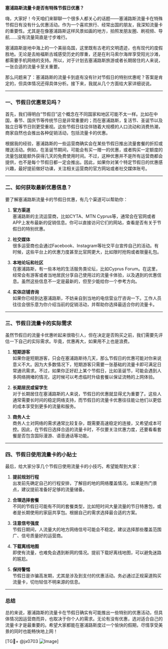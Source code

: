 **塞浦路斯流量卡是否有特殊节假日优惠？**

嗨，大家好！今天咱们来聊聊一个很多人都关心的话题——塞浦路斯流量卡在特殊节假日有没有什么优惠活动。作为一个喜欢旅行、经常出国的朋友，我深知流量卡的重要性。尤其是在像塞浦路斯这样风景如画的地方，拍照发朋友圈、刷视频、导航……没有流量简直是寸步难行。

塞浦路斯是地中海上的一个美丽岛国，这里既有古老的文明遗迹，也有现代的度假胜地。无论是去帕福斯古城感受历史的厚重，还是在利马索尔海岸享受阳光沙滩，都需要手机网络的支持。所以，对于计划去塞浦路斯旅游或者长期居住的人来说，一张合适的流量卡至关重要。

那么问题来了：塞浦路斯的流量卡到底有没有针对节假日的特别优惠呢？答案是肯定的，但具体情况还得具体分析。接下来，我就从几个方面给大家详细说说。

---

### **一、节假日优惠常见吗？**

首先，我们得明白“节假日”这个概念在不同国家和地区可能不太一样。比如在中国，春节、国庆节等传统节日是非常重要的；而在塞浦路斯，复活节、圣诞节以及独立日等节日则更受重视。这些节假日往往伴随着大规模的人口流动和消费热潮，商家自然也会推出各种促销活动，包括流量卡的优惠。

根据我的经验，塞浦路斯的一些运营商确实会在某些节假日推出流量套餐的折扣或赠送活动。例如，在圣诞节期间，可能会有买一赠一的优惠，或者购买一定额度的流量包就能额外获得几天的免费使用时间。不过，这种优惠并不是所有运营商都会提供，也不是每个节假日都一定会推出。因此，如果你对某个特定节假日的优惠感兴趣，最好提前做好功课，关注相关运营商的官方网站或者社交媒体账号。

---

### **二、如何获取最新优惠信息？**

要了解塞浦路斯流量卡的节假日优惠，有几个渠道可以帮助你：

1. **官方渠道**  
   塞浦路斯的主流运营商，比如CYTA、MTN Cyprus等，通常会在官网或者APP上发布最新的促销信息。你可以直接访问它们的网站，查看是否有关于节假日的特别优惠。

2. **社交媒体**  
   很多运营商也会通过Facebook、Instagram等社交平台宣传自己的活动。有时候，这些平台上的优惠力度甚至比官网更大，比如限时抢购或者限量礼包。

3. **本地论坛和社区**  
   在塞浦路斯，有一些本地的生活服务类论坛，比如Cyprus Forum。在这里，经常会有游客或者当地居民分享自己使用过的流量卡体验，以及遇到的优惠信息。虽然这些信息不一定是最新的，但至少能给你一个参考方向。

4. **实体店铺咨询**  
   如果你已经到达塞浦路斯，不妨亲自到当地的电信营业厅咨询一下。工作人员往往会很乐意为你介绍当前的促销活动，并帮助你选择最适合你的流量卡。

---

### **三、节假日流量卡的实际需求**

虽然节假日的流量卡优惠听起来很吸引人，但在决定是否购买之前，我们需要先评估一下自己的实际需求。毕竟，优惠再大，如果用不上也是浪费。

1. **短期游客**  
   如果你是短期游客，只会在塞浦路斯待几天，那么节假日的优惠可能对你来说意义不大。因为大多数情况下，短期游客只需要一张基础的流量卡即可满足日常通讯需求。不过，如果你正好赶上某个节假日，比如圣诞节，可能会遇到人多网络拥堵的情况，这时候可以考虑临时升级套餐以保证流畅的上网体验。

2. **长期居民或留学生**  
   对于长期居住在塞浦路斯的人来说，节假日的优惠就显得尤为重要了。这些人通常需要长时间的稳定网络支持，而节假日的流量卡优惠往往能让他们以更低的成本享受到更多的流量和服务。

3. **商务人士**  
   商务人士对网络的需求通常比较复杂，既需要高速稳定的连接，又希望成本可控。因此，在节假日选择合适的流量卡时，不仅要关注优惠力度，还要看看套餐是否包含国际漫游、语音通话等功能。

---

### **四、节假日使用流量卡的小贴士**

最后，给大家分享几个节假日使用流量卡的小技巧，希望能帮到大家：

1. **提前规划行程**  
   出发前先确定自己的行程安排，了解目的地的网络覆盖情况。如果是热门景点，建议提前准备好足够的流量储备。

2. **合理选择套餐**  
   不同的节假日可能有不同的套餐类型，比如短时间大量流量的节日特惠包，或者是长期使用的家庭共享包。根据自己的需求选择最合适的方案。

3. **注意信号强度**  
   节假日期间，人流量大的地方网络信号可能会不稳定。建议选择那些覆盖范围广、信号质量好的运营商。

4. **下载离线地图**  
   即使有流量，也难免会遇到断网的情况。提前下载好离线地图，可以避免迷路的尴尬。

5. **保持警惕**  
   节假日是诈骗高发期，尤其是涉及到支付的优惠活动。务必通过正规渠道购买流量卡，切勿轻信不明来源的信息。

---

### **总结**

总的来说，塞浦路斯的流量卡在节假日确实有可能推出一些特别的优惠活动，但具体情况因运营商而异，也取决于你个人的需求。无论有没有优惠，选对适合自己的流量卡才是最重要的。希望大家都能在塞浦路斯度过一个愉快的假期，尽情享受美景的同时也能畅快地上网！

[TG💪+ @jx0703 ![Image](https://github.com/user-attachments/assets/dbca1d08-cadb-493c-b0ec-ad6f7a83f270)]